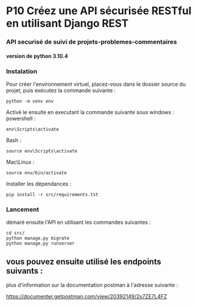 # P10 Créez une API sécurisée RESTful en utilisant Django REST

### API securisé de suivi de projets-problemes-commentaires

#### version de python 3.10.4

### Instalation
Pour créer l'environnement virtuel, placez-vous dans le dossier source du projet, puis exécutez la commande suivante :
```
python -m venv env
```

Activé le ensuite en executant la commande suivante sous windows :
powershell :
```
env\Scripts\activate
```
Bash :
```
source env\Scripts\activate
```

Mac\Linux :
```
source env/bin/activate
```

Installer les dépendances :
```
pip install -r src/requirements.txt
```
### Lancement
démaré ensuite l'API en utilisant les commandes suivantes :
```
cd src/
python manage.py migrate
python manage.py runserver
```
## vous pouvez ensuite utilisé les endpoints suivants :

plus d'information sur la documentation postman à l'adresse suivante :

https://documenter.getpostman.com/view/20392149/2s7ZE7L4FZ

